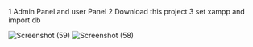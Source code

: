1 Admin Panel and user Panel
2 Download this project
3 set xampp and import db

![Screenshot (59)](https://user-images.githubusercontent.com/82964912/175459719-0549c3d9-09d0-417e-8808-1694d16db097.png)
![Screenshot (58)](https://user-images.githubusercontent.com/82964912/175459727-dc4e7165-e84f-4fc3-a17e-d61510fe951b.png)
